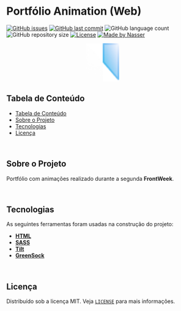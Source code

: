 # Portfólio Animation (Web)

<!-- PROJECT SHIELDS -->

[![GitHub issues](https://img.shields.io/github/issues-raw/CarlosETB/portfolio-animation-web.svg?style=flat-square)](https://github.com/CarlosETB/portfolio-animation-web/issues)
[![GitHub last commit](https://img.shields.io/github/last-commit/CarlosETB/portfolio-animation-web.svg?style=flat-square)](https://github.com/CarlosETB/portfolio-animation-web/commits/master)
![GitHub language count](https://img.shields.io/github/languages/count/CarlosETB/portfolio-animation-web?style=flat-square)
![GitHub repository size](https://img.shields.io/github/repo-size/CarlosETB/portfolio-animation-web?style=flat-square)
[![License](https://img.shields.io/badge/license-MIT-brightgreen?style=flat-square)](https://github.com/CarlosETB/portfolio-animation-web/stargazers)
[![Made by Nasser](https://img.shields.io/badge/made%20by-Násser_Yousef-%235fe36a?style=flat-square)](https://nyousefali.com.br/)

<!-- PROJECT LOGO -->

<p align="center">
    <img height="100px" src='img/logo.png' alt="Logo">
</p>

<!-- TABLE OF CONTENTS -->

## Tabela de Conteúdo

- [Tabela de Conteúdo](#tabela-de-conte%C3%BAdo)
- [Sobre o Projeto](#sobre-o-projeto)
- [Tecnologias](#tecnologias)
- [Licença](#licen%C3%A7a)

<br />

<!-- ABOUT THE PROJECT -->

## Sobre o Projeto

Portfólio com animações realizado durante a segunda **FrontWeek**.

<br />

<!-- USING -->

## Tecnologias

As seguintes ferramentas foram usadas na construção do projeto:

- **[HTML](https://www.w3schools.com/html/)**
- **[SASS](https://sass-lang.com/)**
- **[Tilt](https://gijsroge.github.io/tilt.js/)**
- **[GreenSock](https://greensock.com/docs/v2/)**

<br />

<!-- LICENSE -->

## Licença

Distribuído sob a licença MIT. Veja [`LICENSE`](./LICENSE) para mais informações.

